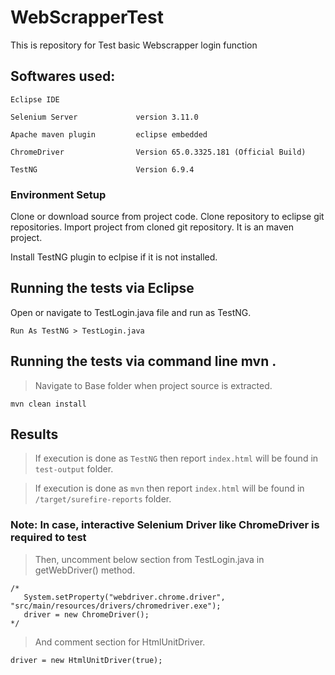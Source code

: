 # WebScrapperTest
This is repository for Test basic Webscrapper login function

## Softwares used: 
``` 
Eclipse IDE 

Selenium Server             version 3.11.0

Apache maven plugin         eclipse embedded

ChromeDriver                Version 65.0.3325.181 (Official Build)

TestNG                      Version 6.9.4
```

### Environment Setup

Clone or download source from project code. Clone repository to eclipse git repositories. 
Import project from cloned git repository. It is an maven project.

Install TestNG plugin to eclpise if it is not installed.

## Running the tests via Eclipse

Open or navigate to TestLogin.java file and run as TestNG.
```
Run As TestNG > TestLogin.java 
```

## Running the tests via command line mvn . 
>Navigate to Base folder when project source is extracted.

```
mvn clean install 
```
## Results

> If execution is done as `TestNG` then report `index.html` will be found in `test-output` folder. 

> If execution is done as `mvn` then report `index.html` will be found in `/target/surefire-reports` folder. 

### Note: In case, interactive Selenium Driver like ChromeDriver is required to test
> Then, uncomment below section from TestLogin.java in getWebDriver() method.

```
/*  
   System.setProperty("webdriver.chrome.driver", "src/main/resources/drivers/chromedriver.exe");
   driver = new ChromeDriver();
*/
```
> And comment section for HtmlUnitDriver. 
```
driver = new HtmlUnitDriver(true);
```
